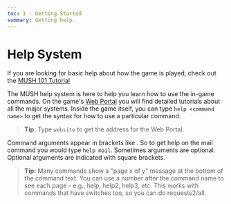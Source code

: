 ```yaml
---
toc: 1 - Getting Started
summary: Getting help.
---
```

# Help System

If you are looking for basic help about how the game is played, check out the [MUSH 101 Tutorial](http://www.aresmush.com/mush-101)

The MUSH help system is here to help you learn how to use the in-game commands.  On the game's [Web Portal](http://localhost:8181) you will find detailed tutorials about all the major systems.  Inside the game itself, you can type `help <command name>` to get the syntax for how to use a particular command. 

> **Tip:** Type `website` to get the address for the Web Portal.

Command arguments appear in brackets like <command name>.  So to get help on the mail command you would type `help mail`.  Sometimes arguments are optional.  Optional arguments are indicated with square brackets.

> **Tip:**  Many commands show a "page x of y" message at the bottom of the command text.  You can use a number after the command name to see each page - e.g., help, help2, help3, etc.  This works with commands that have switches too, so you can do requests2/all.


